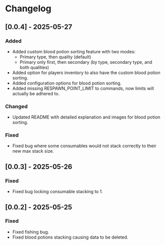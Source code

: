 # Changelog

## [0.0.4] - 2025-05-27

### Added
- Added custom blood potion sorting feature with two modes:
    - Primary type, then quality (default)
    - Primary only first, then secondary (by type, secondary type, and both qualities)
- Added option for players inventory to also have the custom blood potion sorting.
- Added configuration options for blood potion sorting.
- Added missing RESPAWN_POINT_LIMIT to commands, now limits will actually be adhered to.

### Changed
- Updated README with detailed explanation and images for blood potion sorting.

### Fixed
- Fixed bug where some consumables would not stack correctly to their new max stack size.

## [0.0.3] - 2025-05-26

### Fixed
- Fixed bug locking consumable stacking to 1.

## [0.0.2] - 2025-05-25

### Fixed
- Fixed fishing bug.
- Fixed blood potions stacking causing data to be deleted.